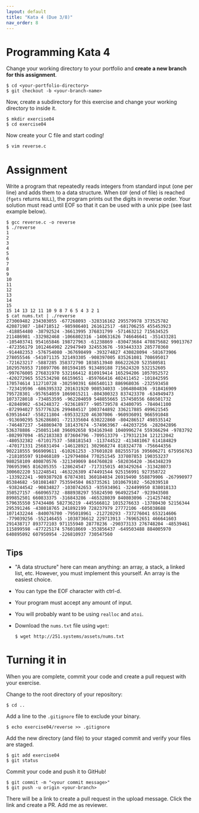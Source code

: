 ```yaml
---
layout: default
title: "Kata 4 (Due 3/8)"
nav_order: 8
---
```


# Programming Kata 4

Change your working directory to your portfolio and __create a new branch
for this assignment__.

```
$ cd <your-portfolio-directory>
$ git checkout -b <your-branch-name>
```

Now, create a subdirectory for this exercise and change your working directory
to inside it.

```
$ mkdir exercise04
$ cd exercise04
```

Now create your C file and start coding!

```
$ vim reverse.c
```

# Assignment

Write a program that repeatedly reads integers from standard input (one per
line) and adds them to a data structure. When `EOF` (end of file) is reached
(`fgets` returns `NULL`), the program prints out the digits in reverse order.
Your solution must read until EOF so that it can be used with a unix pipe (see
last example below).

```
$ gcc reverse.c -o reverse
$ ./reverse
1
2
3
4
5
6
7
8
9
10
11
12
13
14
15
15 14 13 12 11 10 9 8 7 6 5 4 3 2 1
$ cat nums.txt | ./reverse
273069482 234303055 -677268093 -328316162 295579978 373525782 420871987 -184718512 -985986401 261612517 -681706255 455453923 -418854480 -38792524 -36613995 376831799 -571463212 715634525 211486981 -332982468 -1066802316 -140631626 746646641 -351433281 -105403741 954165846 198727963 -61238869 -830473684 470875682 99013767 -472356179 1012464902 22947949 324553676 -593443333 285770360 -914482353 -576754080 -367698499 -393274827 430828094 -581673906 278055546 -541071135 321493305 -908397005 835261081 708695017 -721623217 -5887285 358372790 1038513940 866222620 523580581 1029576953 710897706 801594105 913489188 715624320 532152605 -997676005 276831970 532166412 810919414 165294206 1057052572 -420272965 552534298 66159651 -859766416 402411452 -101842595 170574614 112710728 -302590391 686540113 886968036 -232593458 -723419596 -686395332 201631920 908534033 -1064804836 -918416909 795728301 -957654059 1069015211 -804300323 837423370 -634949473 1073728018 -734853595 -962204059 548855665 157450556 686501732 -82848902 -634248372 -923618977 -905739578 43400795 -784041100 -872994027 557776326 299484517 1003744892 336217885 499621545 639516447 -558211804 -695332320 46307006 -960936091 966591048 -913690295 526286801 -721335604 630222860 -804286517 498535142 -746487237 -548869470 181437674 -574963967 -442037256 -282042896 536378886 -250851148 396092658 934163948 1040996274 559366294 -9783792 -802997094 -852183383 873604796 -709513379 -179312134 121212042 -480532382 -671017537 -588181543 -113744522 -413481067 614184829 -470171331 256831494 -146128921 302968274 818324778 -756644356 902218555 966909611 -610261253 -37601028 882555716 395606271 675956763 -218105597 910468189 -129794084 770251545 337807853 190353237 980258109 400870576 -321349069 844760828 -582036420 -364348239 706953965 816205355 -128624547 -717315015 403429264 -313428073 300602220 512248541 -463226389 474491544 925156991 927358722 -133922241 -989387928 67874301 360184034 26919490 558879906 -267990977 85384682 -501081487 753594504 863735261 1010679102 -562039518 -938244542 -90834827 -1030742653 -935934961 -324499950 838018133 350527157 -660965732 -888938297 55824590 964922547 -923943508 899852501 660833375 -316843286 -465328039 840803096 -214257402 579635550 57434406 582736219 -445566812 1015276633 -13780430 52156344 295391246 -438018765 241892199 728237979 27772106 -605038688 1071432244 -840076700 -795018961 -212720293 -737276041 653214606 -779039256 -552146455 -1038736612 229713913 -769652651 466641603 291438717 893772103 971155940 28778236 -290373133 276748204 -48539461 115899598 -477225174 576018669 -353856437 -649503488 884005970 640895092 607950954 -226810937 730547560
```

## Tips

* "A data structure" here can mean anything: an array, a stack, a linked list,
  etc. However, you must implement this yourself. An array is the easiest
  choice.

* You can type the EOF character with ctrl-d.

* Your program must accept any amount of input.

* You will probably want to be using `realloc` and `atoi`.

* Download the `nums.txt` file using `wget`:

    ```
    $ wget http://251.systems/assets/nums.txt
    ```

# Turning it in

When you are complete, commit your code and create a pull request with your
exercise. 

Change to the root directory of your repository:

```
$ cd ..                 
```

Add a line to the `.gitignore` file to exclude your binary.

```
$ echo exercise04/reverse >> .gitignore
```

Add the new directory (and file) to your staged commit and verify your files 
are staged.

```
$ git add exercise04
$ git status
```

Commit your code and push it to GitHub!

```
$ git commit -m "<your commit message>"
$ git push -u origin <your-branch>
```

There will be a link to create a pull request in the upload message. Click the
link and create a PR. Add me as reviewer.
